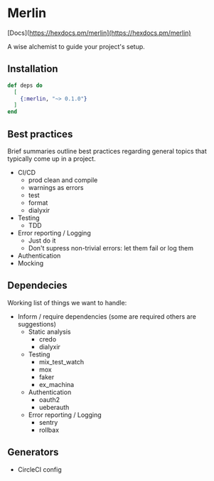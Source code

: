 # Merlin

[Docs](https://hexdocs.pm/merlin](https://hexdocs.pm/merlin)

A wise alchemist to guide your project's setup.

## Installation

```elixir
def deps do
  [
    {:merlin, "~> 0.1.0"}
  ]
end
```

## Best practices

Brief summaries outline best practices regarding general topics that typically come up in a project.

- CI/CD
  - prod clean and compile
  - warnings as errors
  - test
  - format
  - dialyxir
- Testing
  - TDD
- Error reporting / Logging
  - Just do it
  - Don't supress non-trivial errors: let them fail or log them
- Authentication
- Mocking

## Dependecies

Working list of things we want to handle:

- Inform / require dependencies (some are required others are suggestions)
  - Static analysis
    - credo
    - dialyxir
  - Testing
    - mix_test_watch
    - mox
    - faker
    - ex_machina
  - Authentication
    - oauth2
    - ueberauth
  - Error reporting / Logging
    - sentry
    - rollbax

## Generators

- CircleCI config
